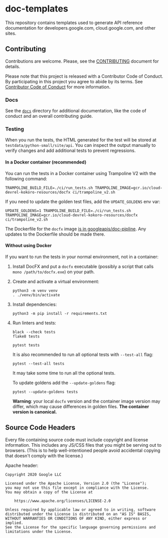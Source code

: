 # doc-templates

This repository contains templates used to generate API reference documentation
for developers.google.com, cloud.google.com, and other sites.

## Contributing

Contributions are welcome. Please, see the
[CONTRIBUTING](https://github.com/googleapis/doc-templates/blob/master/docs/CONTRIBUTING.md)
document for details.

Please note that this project is released with a Contributor Code of Conduct.
By participating in this project you agree to abide by its terms.
See [Contributor Code of Conduct](https://github.com/googleapis/doc-templates/blob/master/docs/CODE_OF_CONDUCT.md)
for more information.

### Docs

See the [`docs`](/docs) directory for additional documentation, like the code of
conduct and an overall contributing guide.

### Testing

When you run the tests, the HTML generated for the test will be stored at
`testdata/python-small/site/api`. You can inspect the output manually to verify
changes and add additional tests to prevent regressions.

#### In a Docker container (recommended)

You can run the tests in a Docker container using Trampoline V2 with the
following command:

```
TRAMPOLINE_BUILD_FILE=./ci/run_tests.sh TRAMPOLINE_IMAGE=gcr.io/cloud-devrel-kokoro-resources/docfx ci/trampoline_v2.sh
```

If you need to update the golden test files, add the `UPDATE_GOLDENS` env var:

```
UPDATE_GOLDENS=1 TRAMPOLINE_BUILD_FILE=./ci/run_tests.sh TRAMPOLINE_IMAGE=gcr.io/cloud-devrel-kokoro-resources/docfx ci/trampoline_v2.sh
```

The Dockerfile for the `docfx` image
[is in googleapis/doc-pipline](https://github.com/googleapis/doc-pipeline/blob/master/docfx/Dockerfile).
Any updates to the Dockerfile should be made there.

#### Without using Docker

If you want to run the tests in your normal environment, not in a container:

1. Install DocFX and put a `docfx` executable (possibly a script that calls
   `mono /path/to/docfx.exe`) on your path.
1. Create and activate a virtual environment:
   ```
   python3 -m venv venv
   . ./venv/bin/activate
   ```
1. Install dependencies:
   ```
   python3 -m pip install -r requirements.txt
   ```
1. Run linters and tests:
   ```
   black --check tests
   flake8 tests

   pytest tests
   ```
   It is also recommended to run all optional tests with `--test-all` flag:
   ```
   pytest --test-all tests
   ```
   It may take some time to run all the optional tests.

   To update goldens add the `--update-goldens` flag:
   ```
   pytest --update-goldens tests
   ```

   **Warning**: your local `docfx` version and the container image version may
   differ, which may cause differences in golden files. **The container version
   is canonical.**

## Source Code Headers

Every file containing source code must include copyright and license
information. This includes any JS/CSS files that you might be serving out to
browsers. (This is to help well-intentioned people avoid accidental copying that
doesn't comply with the license.)

Apache header:

    Copyright 2020 Google LLC

    Licensed under the Apache License, Version 2.0 (the "License");
    you may not use this file except in compliance with the License.
    You may obtain a copy of the License at

        https://www.apache.org/licenses/LICENSE-2.0

    Unless required by applicable law or agreed to in writing, software
    distributed under the License is distributed on an "AS IS" BASIS,
    WITHOUT WARRANTIES OR CONDITIONS OF ANY KIND, either express or implied.
    See the License for the specific language governing permissions and
    limitations under the License.
